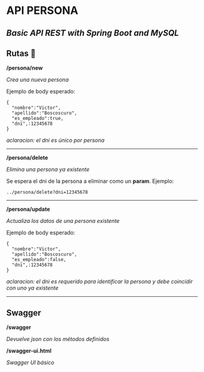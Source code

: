 # API PERSONA
_Basic API REST with Spring Boot and MySQL_
-------------

## Rutas :twisted_rightwards_arrows:


**/persona/new**

_Crea una nueva persona_

Ejemplo de body esperado:
```
{
  "nombre":"Victor",
  "apellido":"Boscoscuro",
  "es_empleado":true,
  "dni",:12345678
}
```
_aclaracion: el dni es único por persona_

-----

**/persona/delete**

_Elimina una persona ya existente_

Se espera el dni de la persona a eliminar como un **param**. Ejemplo:
```
../persona/delete?dni=12345678
```
-------

**/persona/update**

_Actualiza los datos de una persona existente_

Ejemplo de body esperado:
```
{
  "nombre":"Victor",
  "apellido":"Boscoscuro",
  "es_empleado":false,
  "dni",:12345678
}
```
_aclaracion: el dni es requerido para identificar la persona y debe coincidir con uno ya existente_

------

## Swagger

**/swagger**

_Devuelve json con los métodos definidos_

**/swagger-ui.html**

_Swagger UI básico_


